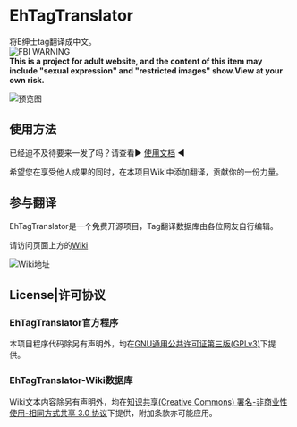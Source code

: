 # EhTagTranslator
将E绅士tag翻译成中文。  
![FBI WARNING](https://raw.githubusercontent.com/wiki/Mapaler/EhTagTranslator/project-document/images/FBI%20WARNING.png)  
**This is a project for adult website, and the content of this item may include "sexual expression" and "restricted images" show.View at your own risk.**

![预览图](https://raw.githubusercontent.com/wiki/Mapaler/EhTagTranslator/project-document/images/preview.png)

## 使用方法

已经迫不及待要来一发了吗？请查看▶ [使用文档](https://github.com/Mapaler/EhTagTranslator/wiki/使用文档) ◀

希望您在享受他人成果的同时，在本项目Wiki中添加翻译，贡献你的一份力量。

## 参与翻译
EhTagTranslator是一个免费开源项目，Tag翻译数据库由各位网友自行编辑。

请访问页面上方的[Wiki](https://github.com/Mapaler/EhTagTranslator/wiki)

![Wiki地址](https://raw.githubusercontent.com/wiki/Mapaler/EhTagTranslator/project-document/images/where%20is%20wiki.png)

## License|许可协议
### EhTagTranslator官方程序
本项目程序代码除另有声明外，均在[GNU通用公共许可证第三版(GPLv3)](https://github.com/Mapaler/EhTagTranslator/blob/master/LICENSE)下提供。

### EhTagTranslator-Wiki数据库
Wiki文本内容除另有声明外，均在[知识共享(Creative Commons) 署名-非商业性使用-相同方式共享 3.0 协议](https://zh.moegirl.org/%E8%90%8C%E5%A8%98%E7%99%BE%E7%A7%91:%E7%89%88%E6%9D%83%E4%BF%A1%E6%81%AF)下提供，附加条款亦可能应用。
